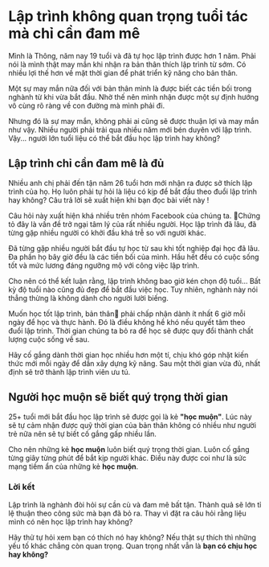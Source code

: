 # Lập trình không quan trọng tuổi tác mà chỉ cần đam mê

Mình là Thông, năm nay 19 tuổi và đã tự học lập trình được hơn 1 năm. Phải nói là mình thật may mắn khi nhận ra bản thân thích lập trình từ sớm. Có nhiều lợi thế hơn về mặt thời gian để phát triển kỹ năng cho bản thân.

Một sự may mắn nữa đối với bản thân mình là được biết các tiền bối trong nghành từ khi vừa bắt đầu. Nhờ thế nên mình nhận được một sự định hướng vô cùng rõ ràng về con đường mà mình phải đi.

Nhưng đó là sự may mắn, không phải ai cũng sẽ được thuận lợi và may mắn như vậy. Nhiều người phải trải qua nhiều năm mới bén duyên với lập trình. Vậy... người lớn tuổi liệu có thể bắt đầu học lập trình hay không?

## Lập trình chỉ cần đam mê là đủ

Nhiều anh chị phải đến tận năm 26 tuổi hơn mới nhận ra được sở thích lập trình của họ. Họ luôn phải tự hỏi là liệu có kịp để bắt đầu theo đuổi lập trình hay không? Câu trả lời sẽ xuất hiện khi bạn đọc bài viết này !

Câu hỏi này xuất hiện khá nhiều trên nhóm Facebook của chúng ta. Chứng tỏ đây là vấn đề trở ngại tâm lý của rất nhiều người. Học lập trình đã lâu, đã từng gặp nhiều người có khởi đầu khá trễ so với người khác.

Đã từng gặp nhiều người bắt đầu tự học từ sau khi tốt nghiệp đại học đã lâu. Đa phần họ bây giờ đều là các tiền bối của mình. Hầu hết đều có cuộc sống tốt và mức lương đáng ngưỡng mộ với công việc lập trình.  

Cho nên có thể kết luận rằng, lập trình không bao giờ kén chọn độ tuổi... Bất kỳ độ tuổi nào cũng đủ đẹp để bắt đầu việc học. Tuy nhiên, nghành này nói thẳng thừng là không dành cho người lười biếng.  

Muốn học tốt lập trình, bản thân phải chấp nhận dành ít nhất 6 giờ mỗi ngày để học và thực hành. Đó là điều không hề khó nếu quyết tâm theo đuổi lập trình. Thời gian chúng ta bỏ ra để học sẽ được quy đổi thành chất lượng cuộc sống về sau.

Hãy cố gắng dành thời gian học nhiều hơn một tí, chịu khó góp nhặt kiến thức mới mỗi ngày để dần xây dựng kỹ năng. Sau một thời gian vừa đủ, nhất định sẽ trở thành lập trình viên ưu tú.

## Người học muộn sẽ biết quý trọng thời gian

25+ tuổi mới bắt đầu học lập trình sẽ được gọi là kẻ **"học muộn"**. Lúc này sẽ tự cảm nhận được quỹ thời gian của bản thân không có nhiều như người trẻ nữa nên sẽ tự biết cố gắng gấp nhiều lần.

Cho nên những kẻ **học muộn** luôn biết quý trọng thời gian. Luôn cố gắng từng giây từng phút để bắt kịp người khác. Điều này được coi như là sức mạng tiềm ẩn của những kẻ **học muộn**.

### Lời kết

Lập trình là nghành đòi hỏi sự cần cù và đam mê bất tận. Thành quả sẽ lớn tỉ lệ thuận theo công sức mà bạn đã bỏ ra. Thay vì đặt ra câu hỏi rằng liệu mình có nên học lập trình hay không?

Hãy thử tự hỏi xem bạn có thích nó hay không? Nếu thật sự thích thì những yếu tố khác chẳng còn quan trọng. Quan trọng nhất vẫn là **bạn có chịu học hay không?**